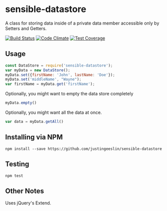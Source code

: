 # sensible-datastore

A class for storing data inside of a private data member accessible only by Setters and Getters.

[![Build Status](https://travis-ci.org/justingeeslin/sensible-datastore.svg?branch=master)](https://travis-ci.org/justingeeslin/sensible-datastore) [![Code Climate](https://codeclimate.com/github/justingeeslin/sensible-datastore/badges/gpa.svg)](https://codeclimate.com/github/justingeeslin/sensible-datastore) [![Test Coverage](https://codeclimate.com/github/justingeeslin/sensible-datastore/badges/coverage.svg)](https://codeclimate.com/github/justingeeslin/sensible-datastore/coverage)

## Usage

```JavaScript
const DataStore = require('sensible-datastore');
var myData = new DataStore();
myData.set({firstName: 'John', lastName: 'Doe'});
myData.set('middleName', "Wayne");
var firstName = myData.get('firstName');
```

Optionally, you might want to empty the data store completely

```JavaScript
myData.empty()
```

Optionally, you might want all the data at once.

```JavaScript
var data = myData.getAll()
```

## Installing via NPM
`npm install --save https://github.com/justingeeslin/sensible-datastore`

## Testing
`npm test`

## Other Notes
Uses jQuery's Extend.
